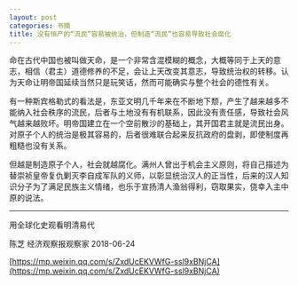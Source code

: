 ```yaml
---
layout: post
categories: 书摘
title: 没有恒产的“流民”容易被统治，但制造“流民”也容易导致社会腐化
---
```


命在古代中国也被叫做天命，是一个非常含混模糊的概念，大概等同于上天的意志，相信（君主）道德修养的不足，会让上天改变其意志，导致统治权的转移。认为天命让明帝国延续当然只是玩笑话，然而可能确实与整个社会的德性有关。

有一种斯宾格勒式的看法是，东亚文明几千年来在不断地下颓，产生了越来越多不能纳入社会秩序的流民，后者与土地没有有机联系，因此没有责任感，导致社会风气越来越败坏。明帝国建立在一个空前散沙的基础上，其开国君主就是流民出身。对原子个人的统治是极其容易的，后者很难联合起来反抗政府的盘剥，即使制度再粗糙也没有关系。

但越是制造原子个人，社会就越腐化。满州人曾出于机会主义原则，将自己描述为替崇祯皇帝复仇剿灭李自成军队的义师，以彰显统治汉人的正当性，后来的汉人知识分子为了满足民族主义情绪，也乐于宣扬清人渔翁得利，窃取果实，侥幸入主中原的说法。

---

用全球化史观看明清易代

陈芝  经济观察报观察家  2018-06-24

[https://mp.weixin.qq.com/s/ZxdUcEKVWfG-ssl9xBNjCA](https://mp.weixin.qq.com/s/ZxdUcEKVWfG-ssl9xBNjCA)